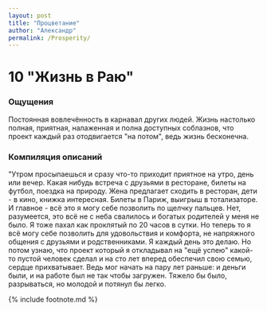 ```yaml
---
layout: post
title: "Процветание"
author: "Александр"
permalink: /Prosperity/
---
```


# 10 "Жизнь в Раю"

### Ощущения
Постоянная вовлечённость в карнавал других людей. Жизнь настолько полная, приятная, налаженная и полна доступных соблазнов, что проект каждый раз отодвигается "на потом", ведь жизнь бесконечна.
### Компиляция описаний
"Утром просыпаешься и сразу что-то приходит приятное на утро, день или вечер. Какая нибудь встреча с друзьями в ресторане, билеты на футбол, поездка на природу. Жена предлагает сходить в ресторан, дети - в кино, книжка интересная. Билеты в Париж, выигрыш в тотализаторе. И главное - всё это я могу себе позволить по щелчку пальцев. Нет, разумеется, это всё не с неба свалилось и богатых родителей у меня не было. Я тоже пахал как проклятый по 20 часов в сутки. Но теперь то я всё могу себе позволить для удовольствия и комфорта, не напряжного общения с друзьями и родственниками. Я каждый день это делаю. Но потом узнаю, что проект который я откладывал на "ещё успею" какой-то пустой человек сделал и на сто лет вперед обеспечил свою семью, сердце прихватывает. Ведь мог начать на пару лет раньше: и деньги были, и на работе был не так чтобы загружен. Тяжело бы было, разрываться, но молодой и потянул бы легко.

{% include footnote.md %}
